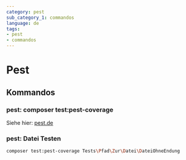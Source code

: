 ```yaml
---
category: pest
sub_category_1: commandos
language: de
tags:
- pest
- commandos
---
```


# Pest

## Kommandos

### pest: composer test:pest-coverage

Siehe hier: [pest.de](composer/pest.de.md)

### pest: Datei Testen

```bash
composer test:pest-coverage Tests\Pfad\Zur\Datei\DateiOhneEndung
```
